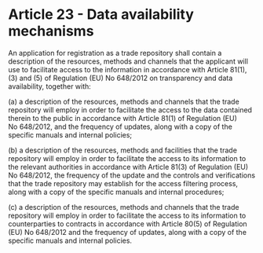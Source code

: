 # Article 23 - Data availability mechanisms


An application for registration as a trade repository shall contain a description of the resources, methods and channels that the applicant will use to facilitate access to the information in accordance with Article 81(1), (3) and (5) of Regulation (EU) No 648/2012 on transparency and data availability, together with:

(a) a description of the resources, methods and channels that the trade repository will employ in order to facilitate the access to the data contained therein to the public in accordance with Article 81(1) of Regulation (EU) No 648/2012, and the frequency of updates, along with a copy of the specific manuals and internal policies;

(b) a description of the resources, methods and facilities that the trade repository will employ in order to facilitate the access to its information to the relevant authorities in accordance with Article 81(3) of Regulation (EU) No 648/2012, the frequency of the update and the controls and verifications that the trade repository may establish for the access filtering process, along with a copy of the specific manuals and internal procedures;

(c) a description of the resources, methods and channels that the trade repository will employ in order to facilitate the access to its information to counterparties to contracts in accordance with Article 80(5) of Regulation (EU) No 648/2012 and the frequency of updates, along with a copy of the specific manuals and internal policies.
